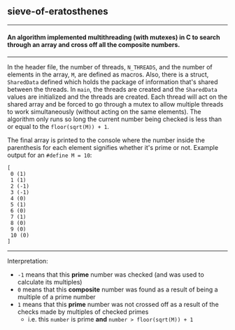 ## sieve-of-eratosthenes
---
#### An algorithm implemented multithreading (with mutexes) in C to search through an array and cross off all the composite numbers.
---
In the header file, the number of threads, `N_THREADS`, and the number of elements in the array, `M`, are defined as macros.
Also, there is a struct, `SharedData` defined which holds the package of information that's shared between the threads.
In `main`, the threads are created and the `SharedData` values are initialized and the threads are created.
Each thread will act on the shared array and be forced to go through a mutex to allow multiple threads to work simultaneously (without acting
on the same elements). The algorithm only runs so long the current number being checked is less than or equal to the `floor(sqrt(M)) + 1`.

The final array is printed to the console where the number inside the parenthesis for each element signifies whether it's prime or not.
Example output for an `#define M = 10`:
```
[
 0 (1)
 1 (1)
 2 (-1)
 3 (-1)
 4 (0)
 5 (1)
 6 (0)
 7 (1)
 8 (0)
 9 (0)
 10 (0)
]
```
---
Interpretation:
- `-1` means that this **prime** number was checked (and was used to calculate its multiples)
- `0` means that this **composite** number was found as a result of being a multiple of a prime number
- `1` means that this **prime** number was not crossed off as a result of the checks made by multiples of checked primes
  - i.e. this `number` is prime **and** `number > floor(sqrt(M)) + 1`
